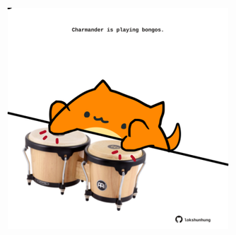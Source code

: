 <!-- built at 09/07/2023, 08:00:57 UTC -->
<p align="center">
  <img width="500" height="500" src="./ReadmeImage.svg">
</p>
